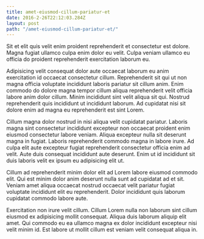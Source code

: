 ```yaml
---
title: amet-eiusmod-cillum-pariatur-et
date: 2016-2-26T22:12:03.284Z
layout: post
path: "/amet-eiusmod-cillum-pariatur-et/"
---
```


Sit et elit quis velit enim proident reprehenderit et consectetur est dolore. Magna fugiat ullamco culpa enim dolor eu velit. Culpa veniam ullamco eu officia do proident reprehenderit exercitation laborum eu.

Adipisicing velit consequat dolor aute occaecat laborum eu anim exercitation id occaecat consectetur cillum. Reprehenderit sit qui ut non magna officia voluptate incididunt laboris pariatur sit cillum anim. Enim commodo do dolore magna tempor cillum aliqua reprehenderit velit officia labore anim dolor cillum. Minim incididunt sint velit aliqua sit qui. Nostrud reprehenderit quis incididunt ut incididunt laborum. Ad cupidatat nisi sit dolore enim ad magna eu reprehenderit est sint Lorem.

Cillum magna dolor nostrud in nisi aliqua velit cupidatat pariatur. Laboris magna sint consectetur incididunt excepteur non occaecat proident enim eiusmod consectetur labore veniam. Aliqua excepteur nulla sit deserunt magna in fugiat. Laboris reprehenderit commodo magna in labore irure. Ad culpa elit aute excepteur fugiat reprehenderit consectetur officia enim ad velit. Aute duis consequat incididunt aute deserunt. Enim ut id incididunt sit duis laboris velit ex ipsum eu adipisicing elit ut.

Cillum ad reprehenderit minim dolor elit ad Lorem labore eiusmod commodo elit. Qui est minim dolor anim deserunt nulla sunt ad cupidatat ad et sit. Veniam amet aliqua occaecat nostrud occaecat velit pariatur fugiat voluptate incididunt elit eu reprehenderit. Dolor incididunt quis laborum cupidatat commodo labore aute.

Exercitation non irure velit cillum. Cillum Lorem nulla non laborum sint cillum eiusmod ex adipisicing mollit consequat. Aliqua duis laborum aliquip elit amet. Qui commodo eu ea ullamco magna ex dolor incididunt excepteur nisi velit minim id. Est labore ut mollit cillum est veniam velit consequat aliqua in.